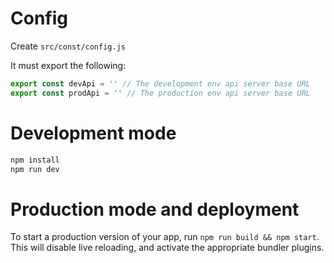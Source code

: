# Config

Create `src/const/config.js`

It must export the following:

```js
export const devApi = '' // The development env api server base URL
export const prodApi = '' // The production env api server base URL
```

# Development mode

```bash
npm install
npm run dev
```

# Production mode and deployment

To start a production version of your app, run `npm run build && npm start`. This will disable live reloading, and activate the appropriate bundler plugins.
